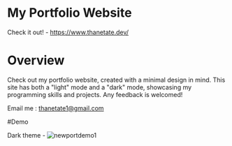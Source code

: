 # My Portfolio Website
Check it out! - https://www.thanetate.dev/

# Overview
Check out my portfolio website, created with a minimal design in mind. This site has both a "light" mode and a "dark" mode, showcasing my programming skills and projects. Any feedback is welcomed!

Email me : thanetate1@gmail.com

#Demo

Dark theme - 
![newportdemo1](https://github.com/user-attachments/assets/bd454ce3-6c78-4956-9133-cc79f7cae3ef)
